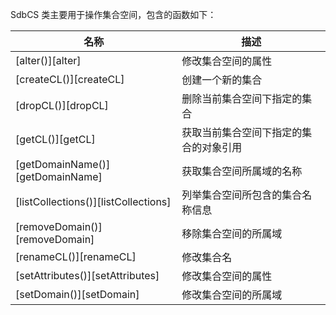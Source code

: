 SdbCS 类主要用于操作集合空间，包含的函数如下：

| 名称 | 描述 |
|------|------|
| [alter()][alter] | 修改集合空间的属性 |
| [createCL()][createCL] | 创建一个新的集合 |
| [dropCL()][dropCL] | 删除当前集合空间下指定的集合 |
| [getCL()][getCL] | 获取当前集合空间下指定的集合的对象引用 |
| [getDomainName()][getDomainName]|获取集合空间所属域的名称 |
| [listCollections()][listCollections]|列举集合空间所包含的集合名称信息 |
| [removeDomain()][removeDomain] | 移除集合空间的所属域 |
| [renameCL()][renameCL] | 修改集合名 |
| [setAttributes()][setAttributes] | 修改集合空间的属性 |
| [setDomain()][setDomain] | 修改集合空间的所属域 |

[^_^]:
     本文使用的所有引用及链接
[alter]:manual/Manual/Sequoiadb_Command/SdbCS/alter.md
[createCL]:manual/Manual/Sequoiadb_Command/SdbCS/createCL.md
[dropCL]:manual/Manual/Sequoiadb_Command/SdbCS/dropCL.md
[getCL]:manual/Manual/Sequoiadb_Command/SdbCS/getCL.md
[removeDomain]:manual/Manual/Sequoiadb_Command/SdbCS/removeDomain.md
[renameCL]:manual/Manual/Sequoiadb_Command/SdbCS/renameCL.md
[setAttributes]:manual/Manual/Sequoiadb_Command/SdbCS/setAttributes.md
[setDomain]:manual/Manual/Sequoiadb_Command/SdbCS/setDomain.md
[getDomainName]:manual/Manual/Sequoiadb_Command/SdbCS/getDomainName.md
[listCollections]:manual/Manual/Sequoiadb_Command/SdbCS/listCollections.md
